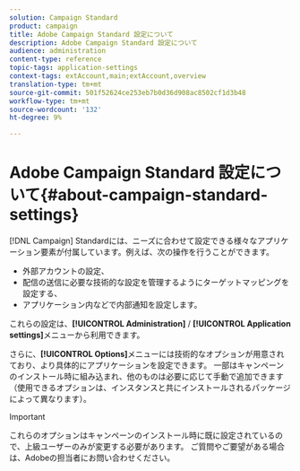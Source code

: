 ```yaml
---
solution: Campaign Standard
product: campaign
title: Adobe Campaign Standard 設定について
description: Adobe Campaign Standard 設定について
audience: administration
content-type: reference
topic-tags: application-settings
context-tags: extAccount,main;extAccount,overview
translation-type: tm+mt
source-git-commit: 501f52624ce253eb7b0d36d908ac8502cf1d3b48
workflow-type: tm+mt
source-wordcount: '132'
ht-degree: 9%

---
```



# Adobe Campaign Standard 設定について{#about-campaign-standard-settings}

[!DNL Campaign] Standardには、ニーズに合わせて設定できる様々なアプリケーション要素が付属しています。例えば、次の操作を行うことができます。

* 外部アカウントの設定、
* 配信の送信に必要な技術的な設定を管理するようにターゲットマッピングを設定する、
* アプリケーション内などで内部通知を設定します。

これらの設定は、**[!UICONTROL Administration]** / **[!UICONTROL Application settings]**&#x200B;メニューから利用できます。

さらに、**[!UICONTROL Options]**&#x200B;メニューには技術的なオプションが用意されており、より具体的にアプリケーションを設定できます。 一部はキャンペーンのインストール時に組み込まれ、他のものは必要に応じて手動で追加できます（使用できるオプションは、インスタンスと共にインストールされるパッケージによって異なります）。

>[!IMPORTANT]
>
>これらのオプションはキャンペーンのインストール時に既に設定されているので、上級ユーザーのみが変更する必要があります。 ご質問やご要望がある場合は、Adobeの担当者にお問い合わせください。
